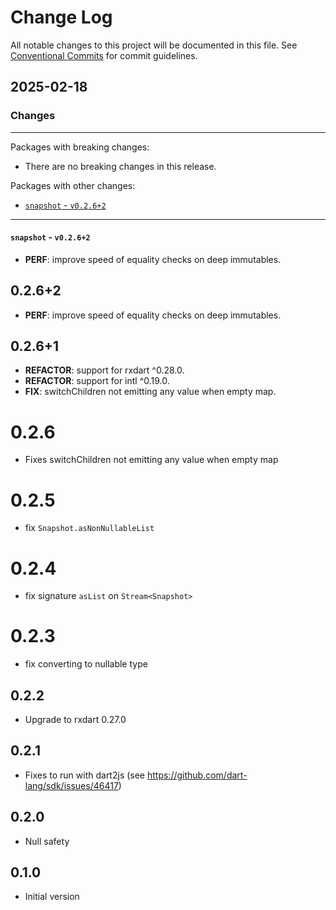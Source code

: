 # Change Log

All notable changes to this project will be documented in this file.
See [Conventional Commits](https://conventionalcommits.org) for commit guidelines.

## 2025-02-18

### Changes

---

Packages with breaking changes:

 - There are no breaking changes in this release.

Packages with other changes:

 - [`snapshot` - `v0.2.6+2`](#snapshot---v0262)

---

#### `snapshot` - `v0.2.6+2`

 - **PERF**: improve speed of equality checks on deep immutables.

## 0.2.6+2

 - **PERF**: improve speed of equality checks on deep immutables.

## 0.2.6+1

 - **REFACTOR**: support for rxdart ^0.28.0.
 - **REFACTOR**: support for intl ^0.19.0.
 - **FIX**: switchChildren not emitting any value when empty map.


# 0.2.6

- Fixes switchChildren not emitting any value when empty map

# 0.2.5

- fix `Snapshot.asNonNullableList`
# 0.2.4

- fix signature `asList` on `Stream<Snapshot>`

# 0.2.3

- fix converting to nullable type

## 0.2.2

- Upgrade to rxdart 0.27.0

## 0.2.1

- Fixes to run with dart2js (see https://github.com/dart-lang/sdk/issues/46417)

## 0.2.0

- Null safety

## 0.1.0

- Initial version
